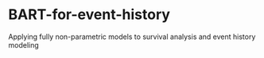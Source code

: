 # BART-for-event-history
Applying fully non-parametric models to survival analysis and event history modeling
